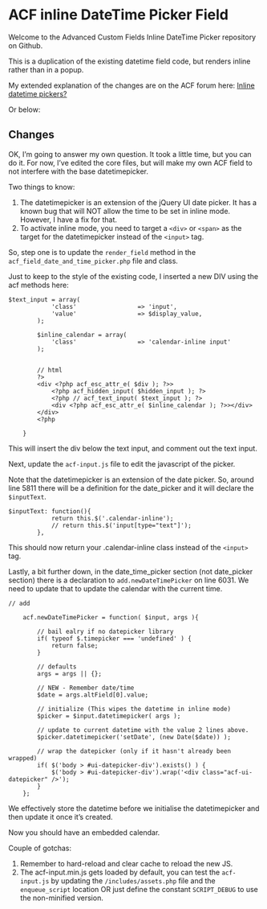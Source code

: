 # ACF inline DateTime Picker Field

Welcome to the Advanced Custom Fields Inline DateTime Picker repository on Github.

This is a duplication of the existing datetime field code, but renders inline rather than in a popup.

My extended explanation of the changes are on the ACF forum here: [Inline datetime pickers?](https://support.advancedcustomfields.com/forums/topic/inline-datetime-pickers/)

Or below:

## Changes

OK, I’m going to answer my own question. It took a little time, but you can do it. For now, I’ve edited the core files, but will make my own ACF field to not interfere with the base datetimepicker.

Two things to know:
1. The datetimepicker is an extension of the jQuery UI date picker. It has a known bug that will NOT allow the time to be set in inline mode. However, I have a fix for that.
2. To activate inline mode, you need to target a `<div>` or `<span>` as the target for the datetimepicker instead of the `<input>` tag.

So, step one is to update the `render_field` method in the `acf_field_date_and_time_picker.php` file and class.

Just to keep to the style of the existing code, I inserted a new DIV using the acf methods here:
```
$text_input = array(
			'class' 				=> 'input',
			'value'					=> $display_value,
		);

		$inline_calendar = array(
			'class'					=> 'calendar-inline input'
		);
		
		
		// html
		?>
		<div <?php acf_esc_attr_e( $div ); ?>>
			<?php acf_hidden_input( $hidden_input ); ?>
			<?php // acf_text_input( $text_input ); ?>
			<div <?php acf_esc_attr_e( $inline_calendar ); ?>></div>
		</div>
		<?php
		
	}
```
This will insert the div below the text input, and comment out the text input.

Next, update the `acf-input.js` file to edit the javascript of the picker.

Note that the datetimepicker is an extension of the date picker. So, around line 5811 there will be a definition for the date_picker and it will declare the `$inputText`.

```
$inputText: function(){
			return this.$('.calendar-inline');
			// return this.$('input[type="text"]');
		},
```
This should now return your .calendar-inline class instead of the `<input>` tag.

Lastly, a bit further down, in the date_time_picker section (not date_picker section) there is a declaration to `add.newDateTimePicker` on line 6031. We need to update that to update the calendar with the current time.

```
// add

	acf.newDateTimePicker = function( $input, args ){
		
		// bail ealry if no datepicker library
		if( typeof $.timepicker === 'undefined' ) {
			return false;
		}
		
		// defaults
		args = args || {};
		
		// NEW - Remember date/time
		$date = args.altField[0].value;

		// initialize (This wipes the datetime in inline mode)
		$picker = $input.datetimepicker( args );

		// update to current datetime with the value 2 lines above.
		$picker.datetimepicker('setDate', (new Date($date)) );
		
		// wrap the datepicker (only if it hasn't already been wrapped)
		if( $('body > #ui-datepicker-div').exists() ) {
			$('body > #ui-datepicker-div').wrap('<div class="acf-ui-datepicker" />');
		}
	};
```
We effectively store the datetime before we initialise the datetimepicker and then update it once it’s created.

Now you should have an embedded calendar.

Couple of gotchas:
1. Remember to hard-reload and clear cache to reload the new JS.
2. The acf-input.min.js gets loaded by default, you can test the `acf-input.js` by updating the `/includes/assets.php` file and the `enqueue_script` location OR just define the constant `SCRIPT_DEBUG` to use the non-minified version.